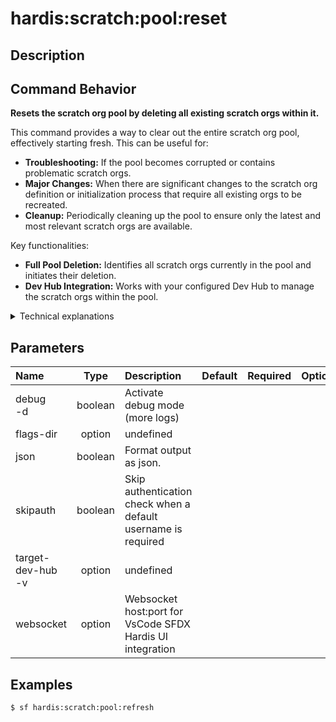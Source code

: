 <!-- This file has been generated with command 'sf hardis:doc:plugin:generate'. Please do not update it manually or it may be overwritten -->
# hardis:scratch:pool:reset

## Description


## Command Behavior

**Resets the scratch org pool by deleting all existing scratch orgs within it.**

This command provides a way to clear out the entire scratch org pool, effectively starting fresh. This can be useful for:

- **Troubleshooting:** If the pool becomes corrupted or contains problematic scratch orgs.
- **Major Changes:** When there are significant changes to the scratch org definition or initialization process that require all existing orgs to be recreated.
- **Cleanup:** Periodically cleaning up the pool to ensure only the latest and most relevant scratch orgs are available.

Key functionalities:

- **Full Pool Deletion:** Identifies all scratch orgs currently in the pool and initiates their deletion.
- **Dev Hub Integration:** Works with your configured Dev Hub to manage the scratch orgs within the pool.

<details>
<summary>Technical explanations</summary>

The command's technical implementation involves:

- **Configuration Loading:** It retrieves the `poolConfig` from the project's .sfdx-hardis.yml file to ensure a pool is configured.
- **Pool Storage Interaction:** It uses `getPoolStorage` to retrieve the current list of scratch orgs in the pool and `setPoolStorage` to clear the pool's record.
- **Scratch Org Deletion:** It iterates through each scratch org in the retrieved list. For each org, it authenticates to it using `authenticateWithSfdxUrlStore` and then executes `sf org delete scratch` via `execCommand`.
- **Logging:** Provides clear messages about the deletion process and the status of each scratch org.
</details>


## Parameters

| Name                  |  Type   | Description                                                   | Default | Required | Options |
|:----------------------|:-------:|:--------------------------------------------------------------|:-------:|:--------:|:-------:|
| debug<br/>-d          | boolean | Activate debug mode (more logs)                               |         |          |         |
| flags-dir             | option  | undefined                                                     |         |          |         |
| json                  | boolean | Format output as json.                                        |         |          |         |
| skipauth              | boolean | Skip authentication check when a default username is required |         |          |         |
| target-dev-hub<br/>-v | option  | undefined                                                     |         |          |         |
| websocket             | option  | Websocket host:port for VsCode SFDX Hardis UI integration     |         |          |         |

## Examples

```shell
$ sf hardis:scratch:pool:refresh
```


